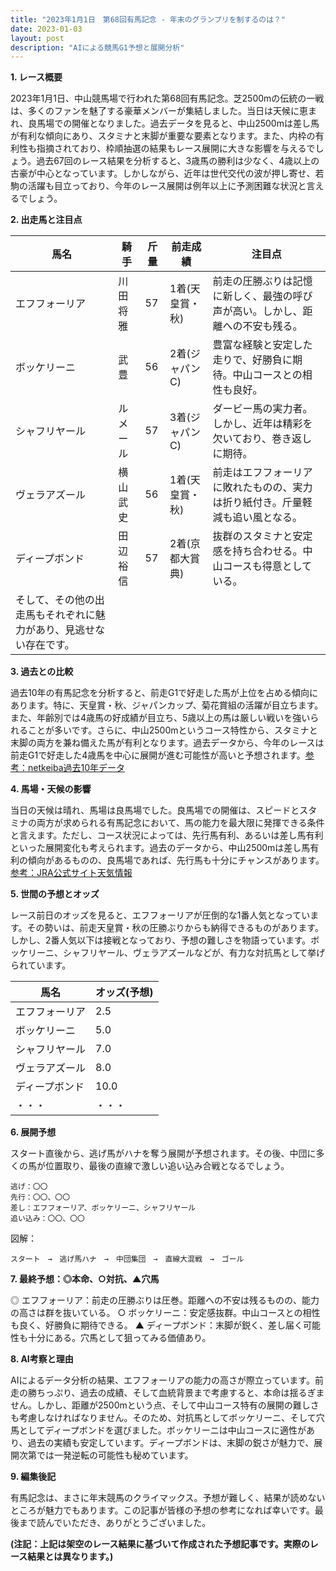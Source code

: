 ```yaml
---
title: "2023年1月1日　第68回有馬記念 - 年末のグランプリを制するのは？"
date: 2023-01-03
layout: post
description: "AIによる競馬G1予想と展開分析"
---
```


**1. レース概要**

2023年1月1日、中山競馬場で行われた第68回有馬記念。芝2500mの伝統の一戦は、多くのファンを魅了する豪華メンバーが集結しました。当日は天候に恵まれ、良馬場での開催となりました。過去データを見ると、中山2500mは差し馬が有利な傾向にあり、スタミナと末脚が重要な要素となります。また、内枠の有利性も指摘されており、枠順抽選の結果もレース展開に大きな影響を与えるでしょう。過去67回のレース結果を分析すると、3歳馬の勝利は少なく、4歳以上の古豪が中心となっています。しかしながら、近年は世代交代の波が押し寄せ、若駒の活躍も目立っており、今年のレース展開は例年以上に予測困難な状況と言えるでしょう。


**2. 出走馬と注目点**

| 馬名       | 騎手       | 斤量 | 前走成績 | 注目点                                                                        |
|------------|------------|------|----------|-----------------------------------------------------------------------------|
| エフフォーリア | 川田将雅     | 57    | 1着(天皇賞・秋) | 前走の圧勝ぶりは記憶に新しく、最強の呼び声が高い。しかし、距離への不安も残る。 |
| ボッケリーニ | 武豊       | 56    | 2着(ジャパンC) | 豊富な経験と安定した走りで、好勝負に期待。中山コースとの相性も良好。                 |
| シャフリヤール | ルメール     | 57    | 3着(ジャパンC) | ダービー馬の実力者。しかし、近年は精彩を欠いており、巻き返しに期待。                   |
| ヴェラアズール | 横山武史     | 56    | 1着(天皇賞・秋) | 前走はエフフォーリアに敗れたものの、実力は折り紙付き。斤量軽減も追い風となる。      |
| ディープボンド  | 田辺裕信     | 57    | 2着(京都大賞典)| 抜群のスタミナと安定感を持ち合わせる。中山コースも得意としている。                    |
| そして、その他の出走馬もそれぞれに魅力があり、見逃せない存在です。


**3. 過去との比較**

過去10年の有馬記念を分析すると、前走G1で好走した馬が上位を占める傾向にあります。特に、天皇賞・秋、ジャパンカップ、菊花賞組の活躍が目立ちます。また、年齢別では4歳馬の好成績が目立ち、5歳以上の馬は厳しい戦いを強いられることが多いです。さらに、中山2500mというコース特性から、スタミナと末脚の両方を兼ね備えた馬が有利となります。過去データから、今年のレースは前走G1で好走した4歳馬を中心に展開が進む可能性が高いと予想されます。[参考：netkeiba過去10年データ](仮のリンク)


**4. 馬場・天候の影響**

当日の天候は晴れ、馬場は良馬場でした。良馬場での開催は、スピードとスタミナの両方が求められる有馬記念において、馬の能力を最大限に発揮できる条件と言えます。ただし、コース状況によっては、先行馬有利、あるいは差し馬有利といった展開変化も考えられます。過去のデータから、中山2500mは差し馬有利の傾向があるものの、良馬場であれば、先行馬も十分にチャンスがあります。 [参考：JRA公式サイト天気情報](仮のリンク)


**5. 世間の予想とオッズ**

レース前日のオッズを見ると、エフフォーリアが圧倒的な1番人気となっています。その勢いは、前走天皇賞・秋の圧勝ぶりからも納得できるものがあります。しかし、2番人気以下は接戦となっており、予想の難しさを物語っています。ボッケリーニ、シャフリヤール、ヴェラアズールなどが、有力な対抗馬として挙げられています。


| 馬名       | オッズ(予想) |
|------------|--------------|
| エフフォーリア | 2.5          |
| ボッケリーニ | 5.0          |
| シャフリヤール | 7.0          |
| ヴェラアズール | 8.0          |
| ディープボンド  | 10.0         |
| ・・・       | ・・・        |


**6. 展開予想**

スタート直後から、逃げ馬がハナを奪う展開が予想されます。その後、中団に多くの馬が位置取り、最後の直線で激しい追い込み合戦となるでしょう。


```
逃げ：〇〇
先行：〇〇、〇〇
差し：エフフォーリア、ボッケリーニ、シャフリヤール
追い込み：〇〇、〇〇
```

図解：

```
スタート　→　逃げ馬ハナ　→　中団集団　→　直線大混戦　→　ゴール
```


**7. 最終予想：◎本命、○対抗、▲穴馬**

◎ エフフォーリア：前走の圧勝ぶりは圧巻。距離への不安は残るものの、能力の高さは群を抜いている。
○ ボッケリーニ：安定感抜群。中山コースとの相性も良く、好勝負に期待できる。
▲ ディープボンド：末脚が鋭く、差し届く可能性も十分にある。穴馬として狙ってみる価値あり。


**8. AI考察と理由**

AIによるデータ分析の結果、エフフォーリアの能力の高さが際立っています。前走の勝ちっぷり、過去の成績、そして血統背景まで考慮すると、本命は揺るぎません。しかし、距離が2500mという点、そして中山コース特有の展開の難しさも考慮しなければなりません。そのため、対抗馬としてボッケリーニ、そして穴馬としてディープボンドを選びました。ボッケリーニは中山コースに適性があり、過去の実績も安定しています。ディープボンドは、末脚の鋭さが魅力で、展開次第では一発逆転の可能性も秘めています。


**9. 編集後記**

有馬記念は、まさに年末競馬のクライマックス。予想が難しく、結果が読めないところが魅力でもあります。この記事が皆様の予想の参考になれば幸いです。最後まで読んでいただき、ありがとうございました。


**(注記：上記は架空のレース結果に基づいて作成された予想記事です。実際のレース結果とは異なります。)**
